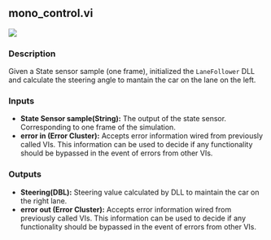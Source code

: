 ## mono_control.vi
<p class="img_container">
<img class="lg_img" src="https://github.com/monoDriveIO/documentation/raw/master/WikiPhotos/LV_client/shared_libraries/mono__controlc.png" 
  />
</p>

### Description 
Given a State sensor sample (one frame), initialized the `LaneFollower` DLL and calculate the steering angle to mantain the car on the lane
on the left.

### Inputs
- **State Sensor sample(String):** The output of the state sensor. Corresponding to one frame of the simulation.
- **error in (Error Cluster):** Accepts error information wired from previously called VIs. This information can be used to decide if any functionality should be bypassed in the event of errors from other VIs.


### Outputs
- **Steering(DBL):** Steering value calculated by DLL to maintain the car on the right lane.
- **error out (Error Cluster):** Accepts error information wired from previously called VIs. This information can be used to decide if any functionality should be bypassed in the event of errors from other VIs.

<p>&nbsp;</p>